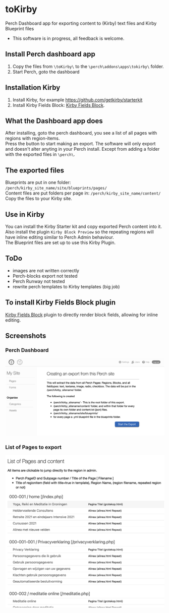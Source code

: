 # toKirby
 Perch Dashboard app for exporting content to (Kirby) text files and Kirby Blueprint files

- This software is in progress, all feedback is welcome.
  
  
## Install Perch dashboard app
1. Copy the files from `\toKirby\` to the `\perch\addons\apps\tokirby\` folder.
2. Start Perch, goto the dashboard  
  
  
## Installation Kirby
1. Install Kirby, for example https://github.com/getkirby/starterkit
2. Install Kirby Fields Block: [Kirby Fields Block](https://github.com/jongacnik/kirby-fields-block).


## What the Dashboard app does
After installing, goto the perch dashboard, you see a list of all pages with regions with region-items.  
Press the button to start making an export.
The software will only export and doesn't alter anyting in your Perch install. Except from adding a folder with the exported files in `\perch\`.  
   

## The exported files
Blueprints are put in one folder: `/perch/kirby_site_name/site/blueprints/pages/`  
Content files are put folders per page in: `/perch/kirby_site_name/content/`  
Copy the files to your Kirby site.  
  
## Use in Kirby
You can install the Kirby Starter kit and copy exported Perch content into it.
Also install the plugin `Kirby Block Preview` so the repeating regions will have inline editing similar to Perch Admin behaviour.  
The Blueprint files are set up to use this Kirby Plugin.  
  
## ToDo
- images are not written correctly
- Perch-blocks export not tested
- Perch Runway not tested
- rewrite perch templates to Kirby templates (big job)



## To install Kirby Fields Block plugin

[Kirby Fields Block](https://github.com/jongacnik/kirby-fields-block) plugin to directly render block fields, allowing for inline editing.



## Screenshots
  
### Perch Dashboard
<img src="/screenshots/toKirby_dashboard.png" width="600">

### List of Pages to export
<img src="/screenshots/toKirby_pagelist.png" width="600">
